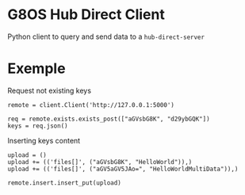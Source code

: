 # G8OS Hub Direct Client
Python client to query and send data to a `hub-direct-server`

# Exemple
Request not existing keys
```
remote = client.Client('http://127.0.0.1:5000')

req = remote.exists.exists_post(["aGVsbG8K", "d29ybGQK"])
keys = req.json()
```

Inserting keys content
```
upload = ()
upload += (('files[]', ("aGVsbG8K", "HelloWorld")),)
upload += (('files[]', ("aGV5aGV5JAo=", "HelloWorldMultiData")),)

remote.insert.insert_put(upload)
```
